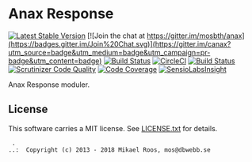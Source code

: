 Anax Response
==================================

[![Latest Stable Version](https://poser.pugx.org/anax/response/v/stable)](https://packagist.org/packages/anax/response)
[![Join the chat at https://gitter.im/mosbth/anax](https://badges.gitter.im/Join%20Chat.svg)](https://gitter.im/canax?utm_source=badge&utm_medium=badge&utm_campaign=pr-badge&utm_content=badge)
[![Build Status](https://travis-ci.org/canax/response.svg?branch=master)](https://travis-ci.org/canax/response)
[![CircleCI](https://circleci.com/gh/canax/response.svg?style=svg)](https://circleci.com/gh/canax/response)
[![Build Status](https://scrutinizer-ci.com/g/canax/response/badges/build.png?b=master)](https://scrutinizer-ci.com/g/canax/response/build-status/master)
[![Scrutinizer Code Quality](https://scrutinizer-ci.com/g/canax/response/badges/quality-score.png?b=master)](https://scrutinizer-ci.com/g/canax/response/?branch=master)
[![Code Coverage](https://scrutinizer-ci.com/g/canax/response/badges/coverage.png?b=master)](https://scrutinizer-ci.com/g/canax/response/?branch=master)
[![SensioLabsInsight](https://insight.sensiolabs.com/projects/eeb9a3c9-f094-41db-9633-1197e2e8e43e/mini.png)](https://insight.sensiolabs.com/projects/eeb9a3c9-f094-41db-9633-1197e2e8e43e)

Anax Response moduler.



License
------------------

This software carries a MIT license. See [LICENSE.txt](LICENSE.txt) for details.



```
 .  
..:  Copyright (c) 2013 - 2018 Mikael Roos, mos@dbwebb.se
```
